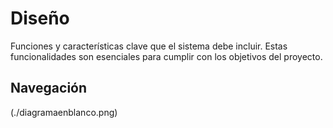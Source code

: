 # Diseño 

Funciones y características clave que el sistema debe incluir. Estas funcionalidades son esenciales para cumplir con los objetivos del proyecto.

## Navegación 

(./diagramaenblanco.png)
